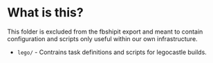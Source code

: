 # What is this?
This folder is excluded from the fbshipit export and meant to contain
configuration and scripts only useful within our own infrastructure.

- `lego/` - Contrains task definitions and scripts for legocastle builds.
